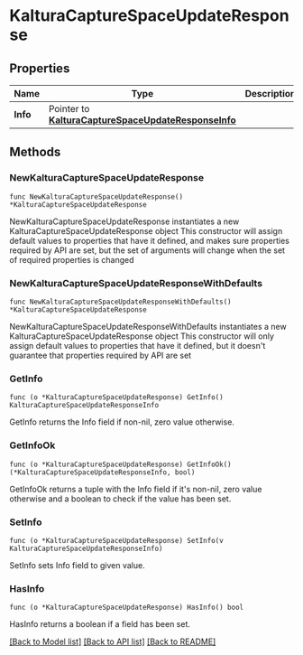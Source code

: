 # KalturaCaptureSpaceUpdateResponse

## Properties

Name | Type | Description | Notes
------------ | ------------- | ------------- | -------------
**Info** | Pointer to [**KalturaCaptureSpaceUpdateResponseInfo**](KalturaCaptureSpaceUpdateResponseInfo.md) |  | [optional] 

## Methods

### NewKalturaCaptureSpaceUpdateResponse

`func NewKalturaCaptureSpaceUpdateResponse() *KalturaCaptureSpaceUpdateResponse`

NewKalturaCaptureSpaceUpdateResponse instantiates a new KalturaCaptureSpaceUpdateResponse object
This constructor will assign default values to properties that have it defined,
and makes sure properties required by API are set, but the set of arguments
will change when the set of required properties is changed

### NewKalturaCaptureSpaceUpdateResponseWithDefaults

`func NewKalturaCaptureSpaceUpdateResponseWithDefaults() *KalturaCaptureSpaceUpdateResponse`

NewKalturaCaptureSpaceUpdateResponseWithDefaults instantiates a new KalturaCaptureSpaceUpdateResponse object
This constructor will only assign default values to properties that have it defined,
but it doesn't guarantee that properties required by API are set

### GetInfo

`func (o *KalturaCaptureSpaceUpdateResponse) GetInfo() KalturaCaptureSpaceUpdateResponseInfo`

GetInfo returns the Info field if non-nil, zero value otherwise.

### GetInfoOk

`func (o *KalturaCaptureSpaceUpdateResponse) GetInfoOk() (*KalturaCaptureSpaceUpdateResponseInfo, bool)`

GetInfoOk returns a tuple with the Info field if it's non-nil, zero value otherwise
and a boolean to check if the value has been set.

### SetInfo

`func (o *KalturaCaptureSpaceUpdateResponse) SetInfo(v KalturaCaptureSpaceUpdateResponseInfo)`

SetInfo sets Info field to given value.

### HasInfo

`func (o *KalturaCaptureSpaceUpdateResponse) HasInfo() bool`

HasInfo returns a boolean if a field has been set.


[[Back to Model list]](../README.md#documentation-for-models) [[Back to API list]](../README.md#documentation-for-api-endpoints) [[Back to README]](../README.md)


